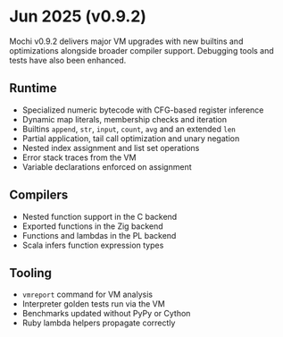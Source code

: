 # Jun 2025 (v0.9.2)

Mochi v0.9.2 delivers major VM upgrades with new builtins and optimizations alongside broader compiler support. Debugging tools and tests have also been enhanced.

## Runtime

- Specialized numeric bytecode with CFG-based register inference
- Dynamic map literals, membership checks and iteration
- Builtins `append`, `str`, `input`, `count`, `avg` and an extended `len`
- Partial application, tail call optimization and unary negation
- Nested index assignment and list set operations
- Error stack traces from the VM
- Variable declarations enforced on assignment

## Compilers

- Nested function support in the C backend
- Exported functions in the Zig backend
- Functions and lambdas in the PL backend
- Scala infers function expression types

## Tooling

- `vmreport` command for VM analysis
- Interpreter golden tests run via the VM
- Benchmarks updated without PyPy or Cython
- Ruby lambda helpers propagate correctly
